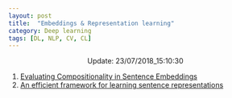 ```yaml
---
layout: post
title:  "Embeddings & Representation learning"
category: Deep learning
tags: [DL, NLP, CV, CL]
---
```






<center> Update: 23/07/2018_15:10:30</center>

  	
1. [ Evaluating Compositionality in Sentence Embeddings](https://rawgit.com/elbayadm/PaperNotes/master/notes/embeddings/2018-Evaluating-Compositionality-in-Sentence-Embeddings.html)
2. [ An efficient framework for learning sentence representations](https://rawgit.com/elbayadm/PaperNotes/master/notes/embeddings/2018-An-efficient-framework-for-learning-sentence-representations.html)
